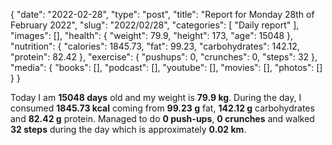 {
    "date": "2022-02-28",
    "type": "post",
    "title": "Report for Monday 28th of February 2022",
    "slug": "2022\/02\/28",
    "categories": [
        "Daily report"
    ],
    "images": [],
    "health": {
        "weight": 79.9,
        "height": 173,
        "age": 15048
    },
    "nutrition": {
        "calories": 1845.73,
        "fat": 99.23,
        "carbohydrates": 142.12,
        "protein": 82.42
    },
    "exercise": {
        "pushups": 0,
        "crunches": 0,
        "steps": 32
    },
    "media": {
        "books": [],
        "podcast": [],
        "youtube": [],
        "movies": [],
        "photos": []
    }
}

Today I am <strong>15048 days</strong> old and my weight is <strong>79.9 kg</strong>. During the day, I consumed <strong>1845.73 kcal</strong> coming from <strong>99.23 g</strong> fat, <strong>142.12 g</strong> carbohydrates and <strong>82.42 g</strong> protein. Managed to do <strong>0 push-ups</strong>, <strong>0 crunches</strong> and walked <strong>32 steps</strong> during the day which is approximately <strong>0.02 km</strong>.